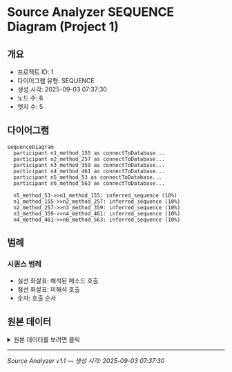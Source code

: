 # Source Analyzer SEQUENCE Diagram (Project 1)

## 개요
- 프로젝트 ID: 1
- 다이어그램 유형: SEQUENCE
- 생성 시각: 2025-09-03 07:37:30
- 노드 수: 6
- 엣지 수: 5

## 다이어그램

```mermaid
sequenceDiagram
  participant n1_method_155 as connectToDatabase...
  participant n2_method_257 as connectToDatabase...
  participant n3_method_359 as connectToDatabase...
  participant n4_method_461 as connectToDatabase...
  participant n5_method_53 as connectToDatabase...
  participant n6_method_563 as connectToDatabase...

  n5_method_53->>n1_method_155: inferred_sequence (10%)
  n1_method_155->>n2_method_257: inferred_sequence (10%)
  n2_method_257->>n3_method_359: inferred_sequence (10%)
  n3_method_359->>n4_method_461: inferred_sequence (10%)
  n4_method_461->>n6_method_563: inferred_sequence (10%)
```

## 범례

### 시퀀스 범례
- 실선 화살표: 해석된 메소드 호출
- 점선 화살표: 미해석 호출
- 숫자: 호출 순서

## 원본 데이터

<details>
<summary>원본 데이터를 보려면 클릭</summary>

노드 목록 (6)
```json
  method:53: connectToDatabase_VULNERABLE() (method)
  method:155: connectToDatabase_VULNERABLE() (method)
  method:257: connectToDatabase_VULNERABLE() (method)
  method:359: connectToDatabase_VULNERABLE() (method)
  method:461: connectToDatabase_VULNERABLE() (method)
  method:563: connectToDatabase_VULNERABLE() (method)
```

엣지 목록 (5)
```json
  method:53 -> method:155 (inferred_sequence)
  method:155 -> method:257 (inferred_sequence)
  method:257 -> method:359 (inferred_sequence)
  method:359 -> method:461 (inferred_sequence)
  method:461 -> method:563 (inferred_sequence)
```

</details>

---
*Source Analyzer v1.1 — 생성 시각: 2025-09-03 07:37:30*